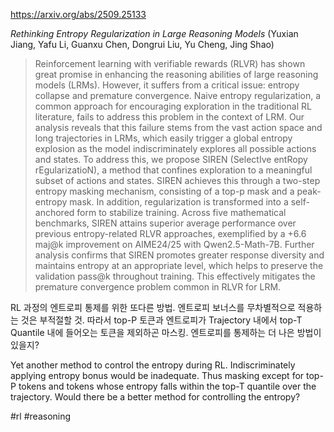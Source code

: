 https://arxiv.org/abs/2509.25133

*Rethinking Entropy Regularization in Large Reasoning Models* (Yuxian Jiang, Yafu Li, Guanxu Chen, Dongrui Liu, Yu Cheng, Jing Shao)

> Reinforcement learning with verifiable rewards (RLVR) has shown great promise in enhancing the reasoning abilities of large reasoning models (LRMs). However, it suffers from a critical issue: entropy collapse and premature convergence. Naive entropy regularization, a common approach for encouraging exploration in the traditional RL literature, fails to address this problem in the context of LRM. Our analysis reveals that this failure stems from the vast action space and long trajectories in LRMs, which easily trigger a global entropy explosion as the model indiscriminately explores all possible actions and states. To address this, we propose SIREN (SelectIve entRopy rEgularizatioN), a method that confines exploration to a meaningful subset of actions and states. SIREN achieves this through a two-step entropy masking mechanism, consisting of a top-p mask and a peak-entropy mask. In addition, regularization is transformed into a self-anchored form to stabilize training. Across five mathematical benchmarks, SIREN attains superior average performance over previous entropy-related RLVR approaches, exemplified by a +6.6 maj@k improvement on AIME24/25 with Qwen2.5-Math-7B. Further analysis confirms that SIREN promotes greater response diversity and maintains entropy at an appropriate level, which helps to preserve the validation pass@k throughout training. This effectively mitigates the premature convergence problem common in RLVR for LRM.

RL 과정의 엔트로피 통제를 위한 또다른 방법. 엔트로피 보너스를 무차별적으로 적용하는 것은 부적절할 것. 따라서 top-P 토큰과 엔트로피가 Trajectory 내에서 top-T Quantile 내에 들어오는 토큰을 제외하곤 마스킹. 엔트로피를 통제하는 더 나은 방법이 있을지?

Yet another method to control the entropy during RL. Indiscriminately applying entropy bonus would be inadequate. Thus masking except for top-P tokens and tokens whose entropy falls within the top-T quantile over the trajectory. Would there be a better method for controlling the entropy?

#rl #reasoning 